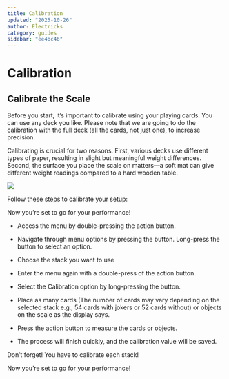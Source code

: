 ```yaml
---
title: Calibration
updated: "2025-10-26"
author: Electricks
category: guides
sidebar: "ee4bc46"
---
```


# Calibration

## Calibrate the Scale

Before you start, it’s important to calibrate using your playing cards. You can use any deck you like. Please note that we are going to do the calibration with the full deck (all the cards, not just one), to increase precision.

Calibrating is crucial for two reasons. First, various decks use different types of paper, resulting in slight but meaningful weight differences. Second, the surface you place the scale on matters—a soft mat can give different weight readings compared to a hard wooden table.

![](https://electricks.info/wp-content/uploads/2023/12/soulpeek_action_button-1024x451.jpg)

Follow these steps to calibrate your setup:

Now you’re set to go for your performance!

- Access the menu by double-pressing the action button.

- Navigate through menu options by pressing the button. Long-press the button to select an option.

- Choose the stack you want to use

- Enter the menu again with a double-press of the action button.

- Select the Calibration option by long-pressing the button.

- Place as many cards (The number of cards may vary depending on the selected stack e.g., 54 cards with jokers or 52 cards without) or objects on the scale as the display says.

- Press the action button to measure the cards or objects.

- The process will finish quickly, and the calibration value will be saved.

Don’t forget! You have to calibrate each stack!

Now you’re set to go for your performance!